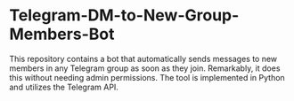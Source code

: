 # Telegram-DM-to-New-Group-Members-Bot
This repository contains a bot that automatically sends messages to new members in any Telegram group as soon as they join. Remarkably, it does this without needing admin permissions. The tool is implemented in Python and utilizes the Telegram API.
